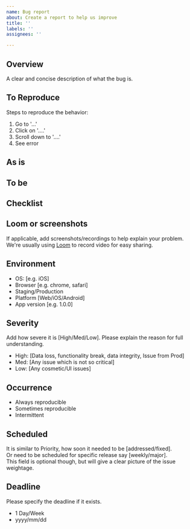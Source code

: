 ```yaml
---
name: Bug report
about: Create a report to help us improve
title: ''
labels: ''
assignees: ''

---
```


## Overview
A clear and concise description of what the bug is.

## To Reproduce
Steps to reproduce the behavior:
1. Go to '...'
2. Click on '....'
3. Scroll down to '....'
4. See error

## As is

## To be

## Checklist

## Loom or screenshots
If applicable, add screenshots/recordings to help explain your problem.  
We're usually using [Loom](https://www.loom.com/) to record video for easy sharing.

## Environment
 - OS: [e.g. iOS]
 - Browser [e.g. chrome, safari]
 - Staging/Production
 - Platform [Web/iOS/Android]
 - App version [e.g. 1.0.0]

## Severity
Add how severe it is [High/Med/Low]. Please explain the reason for full understanding.
- High: [Data loss, functionality break, data integrity, Issue from Prod]
- Med: [Any issue which is not so critical]
- Low: [Any cosmetic/UI issues]

## Occurrence
- Always reproducible
- Sometimes reproducible
- Intermittent

## Scheduled
It is similar to Priority, how soon it needed to be [addressed/fixed].  
Or need to be scheduled for specific release say [weekly/major].  
This field is optional though, but will give a clear picture of the issue weightage.

## Deadline
Please specify the deadline if it exists.
- 1 Day/Week
- yyyy/mm/dd